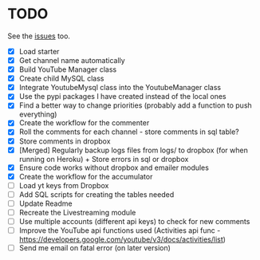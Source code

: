 # TODO
See the [issues](https://github.com/drkostas/youbot/issues) too.
- [X] Load starter
- [X] Get channel name automatically
- [X] Build YouTube Manager class
- [X] Create child MySQL class
- [X] Integrate YoutubeMysql class into the YoutubeManager class
- [X] Use the pypi packages I have created instead of the local ones
- [X] Find a better way to change priorities (probably add a function to push everything)
- [X] Create the workflow for the commenter
- [X] Roll the comments for each channel - store comments in sql table?
- [X] Store comments in dropbox
- [X] \[Merged\] Regularly backup logs files from logs/ to dropbox (for when running on Heroku) + Store errors in sql or dropbox
- [X] Ensure code works without dropbox and emailer modules
- [X] Create the workflow for the accumulator
- [ ] Load yt keys from Dropbox
- [ ] Add SQL scripts for creating the tables needed
- [ ] Update Readme
- [ ] Recreate the Livestreaming module
- [ ] Use multiple accounts (different api keys) to check for new comments
- [ ] Improve the YouTube api functions used (Activities api func - https://developers.google.com/youtube/v3/docs/activities/list)
- [ ] Send me email on fatal error (on later version)

